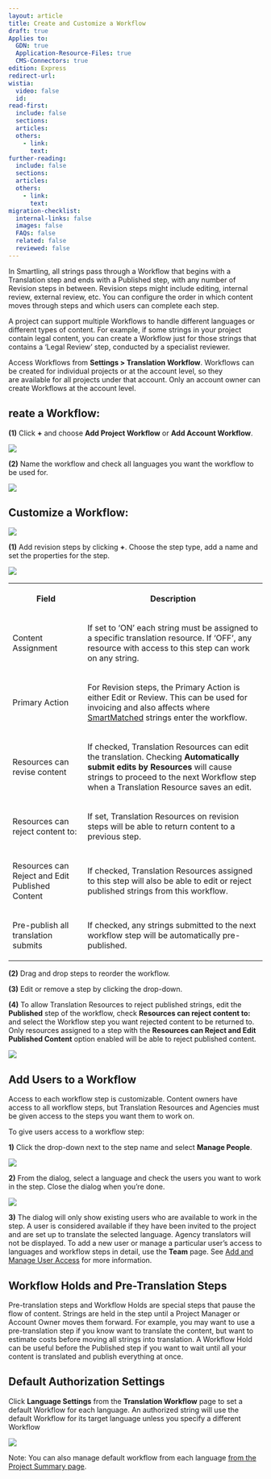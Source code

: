 ```yaml
---
layout: article
title: Create and Customize a Workflow
draft: true
Applies to:
  GDN: true
  Application-Resource-Files: true
  CMS-Connectors: true
edition: Express
redirect-url:
wistia:
  video: false
  id:
read-first:
  include: false
  sections:
  articles:
  others:
    - link:
      text:
further-reading:
  include: false
  sections:
  articles:
  others:
    - link:
      text:
migration-checklist:
  internal-links: false
  images: false
  FAQs: false
  related: false
  reviewed: false
---
```


In Smartling, all strings pass through a Workflow that begins with a Translation step and ends with a Published step, with any number of Revision steps in between. Revision steps might include editing, internal review, external review, etc. You can configure the order in which content moves through steps and which users can complete each step.

A project can support multiple Workflows to handle different languages or different types of content. For example, if some strings in your project contain legal content, you can create a Workflow just for those strings that contains a ‘Legal Review’ step, conducted by a specialist reviewer.

Access Workflows from **Settings > Translation Workflow**. Workflows can be created for individual projects or at the account level, so they are available for all projects under that account. Only an account owner can create Workflows at the account level.

## reate a Workflow:

**(1)** Click **+** and choose **Add Project Workflow** or **Add Account Workflow**.

![](/hc/en-us/article_attachments/205031417/Smartling___Translation_Workflow.png)

**(2)** Name the workflow and check all languages you want the workflow to be used for.

![](/hc/en-us/article_attachments/205031457/Smartling___Translation_Workflow.png)

## Customize a Workflow:

![](/hc/en-us/article_attachments/205031757/Smartling___Translation_Workflow.png)

**(1)** Add revision steps by clicking **+**. Choose the step type, add a name and set the properties for the step.

![](/hc/en-us/article_attachments/208432808/Smartling___Translation_Workflow.png)

<table>

<tbody>

<tr>

<th>

Field

</th>

<th>

Description

</th>

</tr>

<tr>

<td>

Content Assignment

</td>

<td>

If set to ‘ON’ each string must be assigned to a specific translation resource. If ‘OFF’, any resource with access to this step can work on any string.

</td>

</tr>

<tr>

<td>

Primary Action

</td>

<td>

For Revision steps, the Primary Action is either Edit or Review. This can be used for invoicing and also affects where [SmartMatched](/hc/admin/articles/201519367/) strings enter the workflow.

</td>

</tr>

<tr>

<td>

Resources can revise content

</td>

<td>

If checked, Translation Resources can edit the translation. Checking **Automatically submit edits by Resources** will cause strings to proceed to the next Workflow step when a Translation Resource saves an edit.

</td>

</tr>

<tr>

<td>

Resources can reject content to:

</td>

<td>

If set, Translation Resources on revision steps will be able to return content to a previous step.

</td>

</tr>

<tr>

<td>

Resources can Reject and Edit Published Content

</td>

<td>

If checked, Translation Resources assigned to this step will also be able to edit or reject published strings from this workflow.

</td>

</tr>

<tr>

<td>

Pre-publish all translation submits

</td>

<td>

If checked, any strings submitted to the next workflow step will be automatically pre-published.

</td>

</tr>

</tbody>

</table>

**(2)** Drag and drop steps to reorder the workflow.

**(3)** Edit or remove a step by clicking the drop-down.

**(4)** To allow Translation Resources to reject published strings, edit the **Published** step of the workflow, check **Resources can reject content to:** and select the Workflow step you want rejected content to be returned to. Only resources assigned to a step with the **Resources can Reject and Edit Published Content** option enabled will be able to reject published content.

![](/hc/en-us/article_attachments/202015787/Smartling___Translation_Workflow.png)

## Add Users to a Workflow

Access to each workflow step is customizable. Content owners have access to all workflow steps, but Translation Resources and Agencies must be given access to the steps you want them to work on.

To give users access to a workflow step:

**1)** Click the drop-down next to the step name and select **Manage People**.

![](/hc/en-us/article_attachments/205010398/Smartling___Translation_Workflow.png)

**2)** From the dialog, select a language and check the users you want to work in the step. Close the dialog when you’re done.

![](/hc/en-us/article_attachments/205032137/Smartling___Translation_Workflow.png)

**3)** The dialog will only show existing users who are available to work in the step. A user is considered available if they have been invited to the project and are set up to translate the selected language. Agency translators will not be displayed. To add a new user or manage a particular user’s access to languages and workflow steps in detail, use the **Team** page. See [Add and Manage User Access](/hc/en-us/articles/201016167) for more information.

## Workflow Holds and Pre-Translation Steps

Pre-translation steps and Workflow Holds are special steps that pause the flow of content. Strings are held in the step until a Project Manager or Account Owner moves them forward. For example, you may want to use a pre-translation step if you know want to translate the content, but want to estimate costs before moving all strings into translation. A Workflow Hold can be useful before the Published step if you want to wait until all your content is translated and publish everything at once.

## Default Authorization Settings

Click **Language Settings** from the **Translation Workflow** page to set a default Workflow for each language. An authorized string will use the default Workflow for its target language unless you specify a different Workflow

![](/hc/en-us/article_attachments/205032157/Smartling___Translation_Workflow.png)

Note: You can also manage default workflow from each language [from the Project Summary page]().

